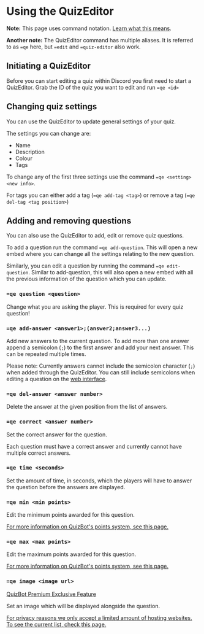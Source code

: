 # Using the QuizEditor

**Note:** This page uses command notation. [Learn what this means](notation.md).

**Another note:** The QuizEditor command has multiple aliases. It is referred to as `=qe` here, but `=edit` and `=quiz-editor` also work.

## Initiating a QuizEditor

Before you can start editing a quiz within Discord you first need to start a QuizEditor. Grab the ID of the quiz you want to edit and run `=qe <id>`

## Changing quiz settings

You can use the QuizEditor to update general settings of your quiz.

The settings you can change are:

- Name
- Description
- Colour
- Tags

To change any of the first three settings use the command `=qe <setting> <new info>`.

For tags you can either add a tag (`=qe add-tag <tag>`) or remove a tag (`=qe del-tag <tag position>`)

## Adding and removing questions

You can also use the QuizEditor to add, edit or remove quiz questions.

To add a question run the command `=qe add-question`. This will open a new embed where you can change all the settings relating to the new question.

Similarly, you can edit a question by running the command `=qe edit-question`. Similar to add-question, this will also open a new embed with all the previous information of the question which you can update.

### `=qe question <question>`

Change what you are asking the player. This is required for every quiz question!

### `=qe add-answer <answer1>;(answer2;answer3...)`

Add new answers to the current question. To add more than one answer append a semicolon (`;`) to the first answer and add your next answer. This can be repeated multiple times.

Please note: Currently answers cannot include the semicolon character (`;`) when added through the QuizEditor. You can still include semicolons when editing a question on the [web interface](https://quizbot.xyz/quizzes).

### `=qe del-answer <answer number>`

Delete the answer at the given position from the list of answers.

### `=qe correct <answer number>`

Set the correct answer for the question.

Each question must have a correct answer and currently cannot have multiple correct answers.

### `=qe time <seconds>`

Set the amount of time, in seconds, which the players will have to answer the question before the answers are displayed.

### `=qe min <min points>`

Edit the minimum points awarded for this question.

[For more information on QuizBot's points system, see this page.](../sessions/points.md)

### `=qe max <max points>`

Edit the maximum points awarded for this question.

[For more information on QuizBot's points system, see this page.](../sessions/points.md)

### `=qe image <image url>`

[QuizBot Premium Exclusive Feature](https://quizbot.xyz/premium)

Set an image which will be displayed alongside the question.

[For privacy reasons we only accept a limited amount of hosting websites. To see the current list, check this page.](imagehosting.md)
